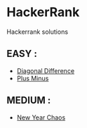 # HackerRank
Hackerrank solutions

## EASY :
* [Diagonal Difference](DiagonalDifference.js)
* [Plus Minus](plusMinus.js)

## MEDIUM :
* [New Year Chaos](NewYearChaos.js)

